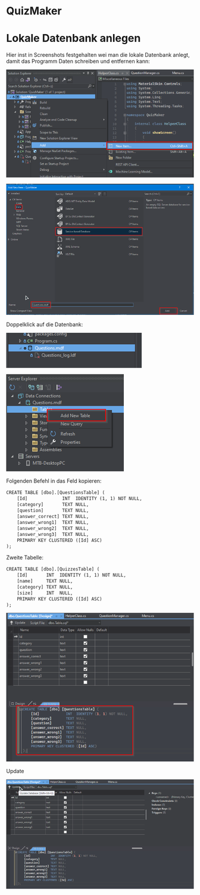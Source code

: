 # QuizMaker

# Lokale Datenbank anlegen

Hier inst in Screenshots festgehalten wei man die lokale Datenbank anlegt, damit das Programm Daten schreiben und entfernen kann:

![2023-07-06 14_27_20-](https://github.com/bluuo/QuizMaker/blob/117e5d6cebd0369387eba289968238f3a3050b11/misc/2023-07-06%2014_27_20-.png)

![2023-07-06 14_28_37-Window](https://github.com/bluuo/QuizMaker/blob/117e5d6cebd0369387eba289968238f3a3050b11/misc/2023-07-06%2014_28_37-Window.png)



Doppelklick auf die Datenbank:

![2023-07-06 14_29_16-Window](https://github.com/bluuo/QuizMaker/blob/117e5d6cebd0369387eba289968238f3a3050b11/misc/2023-07-06%2014_29_16-Window.png)

![2023-07-06 14_29_36-Window](https://github.com/bluuo/QuizMaker/blob/117e5d6cebd0369387eba289968238f3a3050b11/misc/2023-07-06%2014_29_36-Window.png)



Folgenden Befehl in das Feld kopieren:

```
CREATE TABLE [dbo].[QuestionsTable] (
    [Id]             INT  IDENTITY (1, 1) NOT NULL,
    [category]       TEXT NULL,
    [question]       TEXT NULL,
    [answer_correct] TEXT NULL,
    [answer_wrong1]  TEXT NULL,
    [answer_wrong2]  TEXT NULL,
    [answer_wrong3]  TEXT NULL,
    PRIMARY KEY CLUSTERED ([Id] ASC)
);
```
Zweite Tabelle:
```
CREATE TABLE [dbo].[QuizzesTable] (
    [Id]       INT  IDENTITY (1, 1) NOT NULL,
    [name]     TEXT NULL,
    [category] TEXT NULL,
    [size]     INT  NULL,
    PRIMARY KEY CLUSTERED ([Id] ASC)
);
```

![2023-07-06 14_32_44-Window](https://github.com/bluuo/QuizMaker/blob/117e5d6cebd0369387eba289968238f3a3050b11/misc/2023-07-06%2014_32_44-Window.png)

Update

![2023-07-06 14_33_19-Window](https://github.com/bluuo/QuizMaker/blob/117e5d6cebd0369387eba289968238f3a3050b11/misc/2023-07-06%2014_33_19-Window.png)
